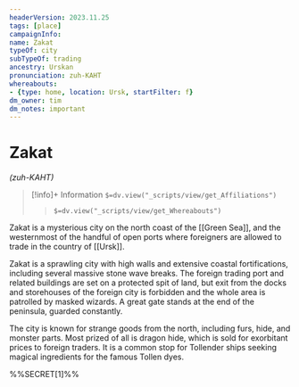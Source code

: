 ```yaml
---
headerVersion: 2023.11.25
tags: [place]
campaignInfo:
name: Zakat
typeOf: city
subTypeOf: trading
ancestry: Urskan
pronunciation: zuh-KAHT
whereabouts: 
- {type: home, location: Ursk, startFilter: f}
dm_owner: tim
dm_notes: important
---
```

# Zakat
*(zuh-KAHT)*
>[!info]+ Information
> `$=dv.view("_scripts/view/get_Affiliations")`
>> `$=dv.view("_scripts/view/get_Whereabouts")`

Zakat is a mysterious city on the north coast of the [[Green Sea]], and the westernmost of the handful of open ports where foreigners are allowed to trade in the country of [[Ursk]]. 

Zakat is a sprawling city with high walls and extensive coastal fortifications, including several massive stone wave breaks. The foreign trading port and related buildings are set on a protected spit of land, but exit from the docks and storehouses of the foreign city is forbidden and the whole area is patrolled by masked wizards. A great gate stands at the end of the peninsula, guarded constantly. 

The city is known for strange goods from the north, including furs, hide, and monster parts. Most prized of all is dragon hide, which is sold for exorbitant prices to foreign traders. It is a common stop for Tollender ships seeking magical ingredients for the famous Tollen dyes. 

%%SECRET[1]%%